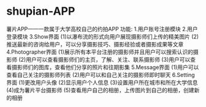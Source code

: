 # shupian-APP
薯片APP——一款属于大学高校自己的约拍APP
功能:
1.用户账号注册模块
2.用户登录模块
3.Show界面
(1)以瀑布流的形式向用户展现摄影师们上传的精美图片
(2)推送最新的咨询给用户，可以分享摄影技巧、摄影经验或者摄影成果等文章
4.Photographer界面
(1)展示所有本平台注册的摄影师并且用户可以搜索认识的摄影师
(2)用户可以查看摄影师们的主页，了解、关注、联系摄影师
(3)用户可以查看摄影师们的图库，查看他们分享的照片和往期影集
5.Message界面
(1)用户可以查看自己关注的摄影师列表
(2)用户可以和自己关注的摄影师即时聊天
6.Setting界面
(1)更改用户头像
(2)显示用户个人信息
(3)设置用户所在城市和所在大学信息
(4)成为薯片平台摄影师
(5)查看用户自己的相册，上传图片到自己的相册，创建新的相册
